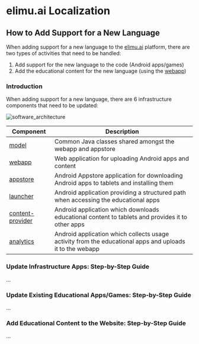 # elimu.ai Localization


## How to Add Support for a New Language

When adding support for a new language to the [elimu.ai](http://elimu.ai) platform, there are two types of activities that need to be handled:

  1. Add support for the new language to the code (Android apps/games)
  2. Add the educational content for the new language (using the [webapp](https://github.com/elimu-ai/webapp))


### Introduction

When adding support for a new language, there are 6 infrastructure components that need to be updated:

![software_architecture](https://user-images.githubusercontent.com/15718174/50562025-59dbfe80-0d08-11e9-9e86-3c69b860f0d3.png)

Component | Description
------------ | -------------
[model](https://github.com/elimu-ai/model) | Common Java classes shared amongst the webapp and appstore
[webapp](https://github.com/elimu-ai/webapp) | Web application for uploading Android apps and content
[appstore](https://github.com/elimu-ai/appstore) | Android Appstore application for downloading Android apps to tablets and installing them
[launcher](https://github.com/elimu-ai/launcher) |	Android application providing a structured path when accessing the educational apps
[content-provider](https://github.com/elimu-ai/content-provider)	| Android application which downloads educational content to tablets and provides it to other apps
[analytics](https://github.com/elimu-ai/analytics)	| Android application which collects usage activity from the educational apps and uploads it to the webapp

### Update Infrastructure Apps: Step-by-Step Guide

...


### Update Existing Educational Apps/Games: Step-by-Step Guide

...


### Add Educational Content to the Website: Step-by-Step Guide

...
